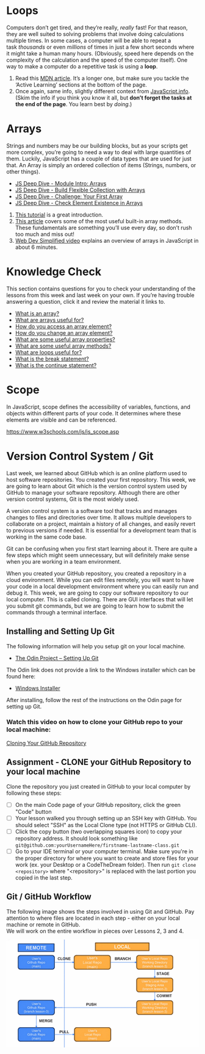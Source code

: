 # **Loops**

Computers don’t get tired, and they’re really, *really* fast! For that reason, they are well suited to solving problems that involve doing calculations multiple times. In some cases, a computer will be able to repeat a task *thousands* or even *millions* of times in just a few short seconds where it might take a human many hours. (Obviously, speed here depends on the complexity of the calculation and the speed of the computer itself). One way to make a computer do a repetitive task is using a **loop**.

1. Read this [MDN article](https://developer.mozilla.org/en-US/docs/Learn/JavaScript/Building_blocks/Looping_code). It’s a longer one, but make sure you tackle the ‘Active Learning’ sections at the bottom of the page.
2. Once again, same info, slightly different context from [JavaScript.info](http://javascript.info/while-for). (Skim the info if you think you know it all, but **don’t forget the tasks at the end of the page**. You learn best by *doing*.)

# **Arrays**

Strings and numbers may be our building blocks, but as your scripts get more complex, you’re going to need a way to deal with large quantities of them. Luckily, JavaScript has a couple of data types that are used for just that. An Array is simply an ordered collection of items (Strings, numbers, or other things).

- [JS Deep Dive - Module Intro: Arrays](https://scrimba.com/javascript-deep-dive-c0a/~01h)
- [JS Deep Dive - Build Flexible Collection with Arrays](https://scrimba.com/javascript-deep-dive-c0a/~01i)
- [JS Deep Dive - Challenge: Your First Array](https://scrimba.com/javascript-deep-dive-c0a/~01j)
- [JS Deep Dive - Check Element Existence in Arrays](https://scrimba.com/javascript-deep-dive-c0a/~01k)

1. [This tutorial](https://www.w3schools.com/js/js_arrays.asp) is a great introduction.
2. [This article](https://www.w3schools.com/js/js_array_methods.asp) covers some of the most useful built-in array methods. These fundamentals are something you’ll use every day, so don’t rush too much and miss out!
3. [Web Dev Simplified video](https://www.youtube.com/watch?v=7W4pQQ20nJg) explains an overview of arrays in JavaScript in about 6 minutes.

# **Knowledge Check**

This section contains questions for you to check your understanding of the lessons from this week and last week on your own. If you’re having trouble answering a question, click it and review the material it links to.

- [What is an array?](https://www.w3schools.com/js/js_arrays.asp)
- [What are arrays useful for?](https://www.w3schools.com/js/js_arrays.asp)
- [How do you access an array element?](https://www.w3schools.com/js/js_arrays.asp)
- [How do you change an array element?](https://www.w3schools.com/js/js_arrays.asp)
- [What are some useful array properties?](https://www.w3schools.com/js/js_arrays.asp)
- [What are some useful array methods?](https://www.w3schools.com/js/js_array_methods.asp)
- [What are loops useful for?](https://developer.mozilla.org/en-US/docs/Learn/JavaScript/Building_blocks/Looping_code#why_bother)
- [What is the break statement?](https://developer.mozilla.org/en-US/docs/Learn/JavaScript/Building_blocks/Looping_code#exiting_loops_with_break)
- [What is the continue statement?](https://developer.mozilla.org/en-US/docs/Learn/JavaScript/Building_blocks/Looping_code#skipping_iterations_with_continue)

# Scope

In JavaScript, scope defines the accessibility of variables, functions, and objects within different parts of your code. It determines where these elements are visible and can be referenced. 

https://www.w3schools.com/js/js_scope.asp


# Version Control System / Git

Last week, we learned about GitHub which is an online platform used to host software repositories. You created your first repository. This week, we are going to learn about Git which is the version control system used by GitHub to manage your software repository. Although there are other version control systems, Git is the most widely used.

A version control system is a software tool that tracks and manages changes to files and directories over time. It allows multiple developers to collaborate on a project, maintain a history of all changes, and easily revert to previous versions if needed. It is essential for a development team that is working in the same code base.

Git can be confusing when you first start learning about it. There are quite a few steps which might seem unnecessary, but will definitely make sense when you are working in a team environment.

When you created your GitHub repository, you created a repository in a cloud environment. While you can edit files remotely, you will want to have your code in a local development environment where you can easily run and debug it. This week, we are going to copy our software repository to our local computer.  This is called cloning.  There are GUI interfaces that will let you submit git commands, but we are going to learn how to submit the commands through a terminal interface.

## Installing and Setting Up Git
The following information will help you setup git on your local machine.

- [The Odin Project – Setting Up Git](https://www.theodinproject.com/paths/foundations/courses/foundations/lessons/setting-up-git)

The Odin link does not provide a link to the Windows installer which can be found here:
- [Windows Installer](https://git-scm.com/downloads/win)

After installing, follow the rest of the instructions on the Odin page for setting up Git.

### Watch this video on how to clone your GitHub repo to your local machine: ###
[Cloning Your GitHub Repository](https://www.youtube.com/watch?v=L1Pg1DgQf1I&list=PLYvE5YXWTfw88MpcXKPmPPJtqm_gQ3ex8&index=3)

## Assignment - CLONE your GitHub Repository to your local machine
Clone the repository you just created in GitHub to your local computer by following these steps:
   - [ ] On the main Code page of your GitHub repository, click the green "Code" button
   - [ ] Your lesson walked you through setting up an SSH key with GitHub.  You should select "SSH" as the Local Clone type (not HTTPS or GitHub CLI).
   - [ ] Click the copy button (two overlapping squares icon) to copy your repository address.  It should look something like `git@github.com:yourUsernameHere/firstname-lastname-class.git`
   - [ ] Go to your IDE terminal or your computer terminal.  Make sure you're in the proper directory for where you want to create and store files for your work (ex. your Desktop or a CodeTheDream folder).  Then run `git clone <repository>` where "\<repository\>" is replaced with the last portion you copied in the last step.

## Git / GitHub Workflow
The following image shows the steps involved in using Git and GitHub.  Pay attention to where files are located in each step - either on your local machine or remote in GitHub.  
We will work on the entire workflow in pieces over Lessons 2, 3 and 4.

![image](https://github.com/Code-the-Dream-School/intro-to-programming-2026/blob/main/assets/GitFlow.jpg?raw=true)
